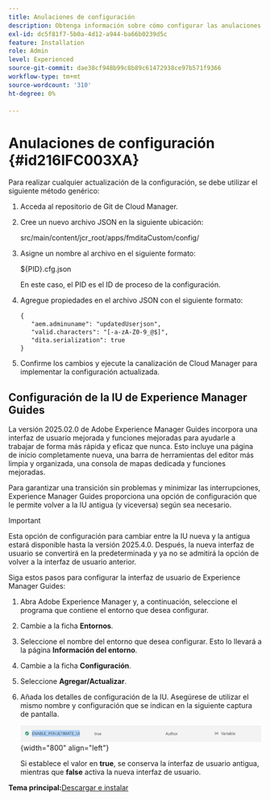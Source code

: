 ```yaml
---
title: Anulaciones de configuración
description: Obtenga información sobre cómo configurar las anulaciones de configuración
exl-id: dc5f81f7-5b0a-4d12-a944-ba66b0239d5c
feature: Installation
role: Admin
level: Experienced
source-git-commit: dae38cf948b99c8b89c61472938ce97b571f9366
workflow-type: tm+mt
source-wordcount: '310'
ht-degree: 0%

---
```


# Anulaciones de configuración {#id216IFC003XA}

Para realizar cualquier actualización de la configuración, se debe utilizar el siguiente método genérico:

1. Acceda al repositorio de Git de Cloud Manager.

1. Cree un nuevo archivo JSON en la siguiente ubicación:

   src/main/content/jcr\_root/apps/fmditaCustom/config/

1. Asigne un nombre al archivo en el siguiente formato:

   $\{PID\}.cfg.json

   En este caso, el PID es el ID de proceso de la configuración.

1. Agregue propiedades en el archivo JSON con el siguiente formato:

   ```
   {
      "aem.adminuname": "updatedUserjson",
      "valid.characters": "[-a-zA-Z0-9_@$]",
      "dita.serialization": true
   }
   ```

1. Confirme los cambios y ejecute la canalización de Cloud Manager para implementar la configuración actualizada.

## Configuración de la IU de Experience Manager Guides

La versión 2025.02.0 de Adobe Experience Manager Guides incorpora una interfaz de usuario mejorada y funciones mejoradas para ayudarle a trabajar de forma más rápida y eficaz que nunca. Esto incluye una página de inicio completamente nueva, una barra de herramientas del editor más limpia y organizada, una consola de mapas dedicada y funciones mejoradas.

Para garantizar una transición sin problemas y minimizar las interrupciones, Experience Manager Guides proporciona una opción de configuración que le permite volver a la IU antigua (y viceversa) según sea necesario.

>[!IMPORTANT]
>
> Esta opción de configuración para cambiar entre la IU nueva y la antigua estará disponible hasta la versión 2025.4.0. Después, la nueva interfaz de usuario se convertirá en la predeterminada y ya no se admitirá la opción de volver a la interfaz de usuario anterior.

Siga estos pasos para configurar la interfaz de usuario de Experience Manager Guides:

1. Abra Adobe Experience Manager y, a continuación, seleccione el programa que contiene el entorno que desea configurar.
2. Cambie a la ficha **Entornos**.
3. Seleccione el nombre del entorno que desea configurar. Esto lo llevará a la página **Información del entorno**.
4. Cambie a la ficha **Configuración**.
5. Seleccione **Agregar/Actualizar**.
6. Añada los detalles de configuración de la IU. Asegúrese de utilizar el mismo nombre y configuración que se indican en la siguiente captura de pantalla.

   ![](assets/enable-penultimate-ui.png){width="800" align="left"}

   Si establece el valor en **true**, se conserva la interfaz de usuario antigua, mientras que **false** activa la nueva interfaz de usuario.



**Tema principal:**&#x200B;[ Descargar e instalar](download-install.md)
